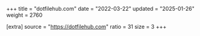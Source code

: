 +++
title = "dotfilehub.com"
date = "2022-03-22"
updated = "2025-01-26"
weight = 2760

[extra]
source = "https://dotfilehub.com"
ratio = 31
size = 3
+++
